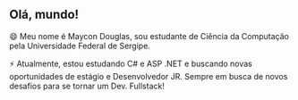 ## Olá, mundo!


😄 Meu nome é Maycon Douglas, sou estudante de Ciência da Computação pela Universidade Federal de Sergipe. 


⚡ Atualmente, estou estudando C# e ASP .NET e buscando novas oportunidades de estágio e Desenvolvedor JR. Sempre em busca de novos desafios para se tornar um Dev. Fullstack!

